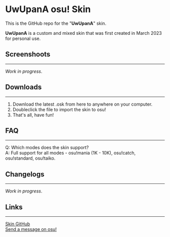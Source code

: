 # UwUpanA osu! Skin

This is the GitHub repo for the "**UwUpanA**" skin.

**UwUpanA** is a custom and mixed skin that was first created in March 2023 for personal use.</br>

## Screenshoots

---

_Work in progress_.

## Downloads

---

1. Download the latest .osk from here to anywhere on your computer.
2. Doubleclick the file to import the skin to osu!
3. That's all, have fun!

## FAQ

---

Q: Which modes does the skin support?</br>
A: Full support for all modes - osu!mania (1K - 10K), osu!catch, osu!standard, osu!taiko.

## Changelogs

---

_Work in progress_.

## Links

---

[Skin GitHub](https://github.com/KotoriPana/UwUpanA)</br>
[Send a message on osu!](https://osu.ppy.sh/users/6866937)
